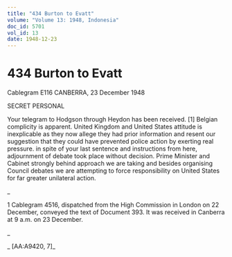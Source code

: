 ```yaml
---
title: "434 Burton to Evatt"
volume: "Volume 13: 1948, Indonesia"
doc_id: 5701
vol_id: 13
date: 1948-12-23
---
```


# 434 Burton to Evatt

Cablegram E116 CANBERRA, 23 December 1948

SECRET PERSONAL

Your telegram to Hodgson through Heydon has been received. [1] Belgian complicity is apparent. United Kingdom and United States attitude is inexplicable as they now allege they had prior information and resent our suggestion that they could have prevented police action by exerting real pressure. in spite of your last sentence and instructions from here, adjournment of debate took place without decision. Prime Minister and Cabinet strongly behind approach we are taking and besides organising Council debates we are attempting to force responsibility on United States for far greater unilateral action.

_

1 Cablegram 4516, dispatched from the High Commission in London on 22 December, conveyed the text of Document 393. It was received in Canberra at 9 a.m. on 23 December.

_

_ [AA:A9420, 7]_
